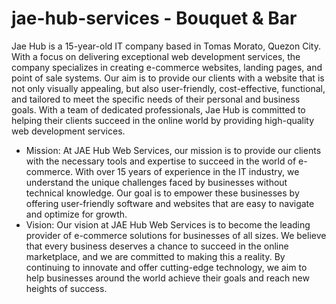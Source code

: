 # jae-hub-services - Bouquet & Bar

Jae Hub is a 15-year-old IT company based in Tomas Morato, Quezon City. With a focus on delivering exceptional web development services, the company specializes in creating e-commerce websites, landing pages, and point of sale systems. Our aim is to provide our clients with a website that is not only visually appealing, but also user-friendly, cost-effective, functional, and tailored to meet the specific needs of their personal and business goals. With a team of dedicated professionals, Jae Hub is committed to helping their clients succeed in the online world by providing high-quality web development services.
<ul>
  <li>Mission: At JAE Hub Web Services, our mission is to provide our clients with the necessary tools and expertise to succeed in the world of e-commerce. With over 15 years of experience in the IT industry, we understand the unique challenges faced by businesses without technical knowledge. Our goal is to empower these businesses by offering user-friendly software and websites that are easy to navigate and optimize for growth.</li>
  <li>Vision: Our vision at JAE Hub Web Services is to become the leading provider of e-commerce solutions for businesses of all sizes. We believe that every business deserves a chance to succeed in the online marketplace, and we are committed to making this a reality. By continuing to innovate and offer cutting-edge technology, we aim to help businesses around the world achieve their goals and reach new heights of success.</li>
</ul>


